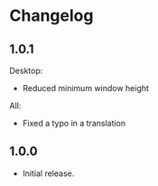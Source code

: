 # Changelog

## 1.0.1
Desktop:
- Reduced minimum window height

All:
- Fixed a typo in a translation

## 1.0.0
- Initial release.
